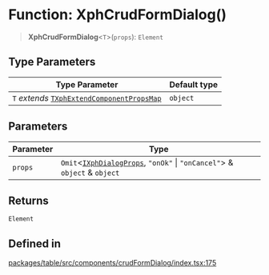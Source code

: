 # Function: XphCrudFormDialog()

> **XphCrudFormDialog**\<`T`\>(`props`): `Element`

## Type Parameters

| Type Parameter | Default type |
| ------ | ------ |
| `T` *extends* [`TXphExtendComponentPropsMap`](../type-aliases/TXphExtendComponentPropsMap.md) | `object` |

## Parameters

| Parameter | Type |
| ------ | ------ |
| `props` | `Omit`\<[`IXphDialogProps`](../interfaces/IXphDialogProps.md), `"onOk"` \| `"onCancel"`\> & `object` & `object` |

## Returns

`Element`

## Defined in

[packages/table/src/components/crudFormDialog/index.tsx:175](https://github.com/XiaoPiHong/xph-crud/blob/35d86c07c46a3dd83fadda70a3d1fe8dfc4260ac/packages/table/src/components/crudFormDialog/index.tsx#L175)
